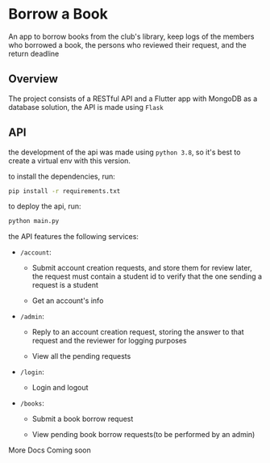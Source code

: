 # Borrow a Book

An app to borrow books from the club's library, keep logs of the members who borrowed a book, the persons who reviewed their request, and the return deadline

## Overview

The project consists of a RESTful API and a Flutter app with MongoDB as a database solution, the API is made using `Flask`

## API

the development of the api was made using `python 3.8`, so it's best to create a virtual env with this version.

to install the dependencies, run:

```bash
pip install -r requirements.txt
```

to deploy the api, run:

```bash
python main.py
```

the API features the following services:

* `/account`: 
    * Submit account creation requests, and store them for review later, the request must contain a student id to verify that the one sending a request is a student

    * Get an account's info

* `/admin`: 
    * Reply to an account creation request, storing the answer to that request and the reviewer for logging purposes

    * View all the pending requests

* `/login`:
    * Login and logout

* `/books`: 
    * Submit a book borrow request

    * View pending book borrow requests(to be performed by an admin)

More Docs Coming soon